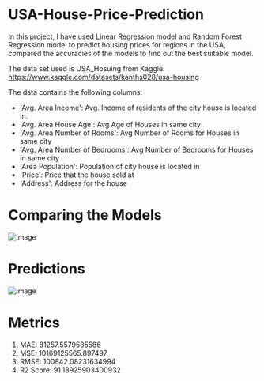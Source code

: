 # USA-House-Price-Prediction

In this project, I have used Linear Regression model and Random Forest Regression model to predict housing prices for regions in the USA, compared the accuracies of the models to find out the best suitable model.

The data set used is USA_Hosuing from Kaggle: https://www.kaggle.com/datasets/kanths028/usa-housing

The data contains the following columns:

* 'Avg. Area Income': Avg. Income of residents of the city house is located in.
* 'Avg. Area House Age': Avg Age of Houses in same city
* 'Avg. Area Number of Rooms': Avg Number of Rooms for Houses in same city
* 'Avg. Area Number of Bedrooms': Avg Number of Bedrooms for Houses in same city
* 'Area Population': Population of city house is located in
* 'Price': Price that the house sold at
* 'Address': Address for the house

# Comparing the Models
![image](https://user-images.githubusercontent.com/89356811/179360273-e4fc633c-0929-4155-a96b-856e9501ee80.png)

# Predictions
![image](https://user-images.githubusercontent.com/89356811/179360281-9950d90d-8883-4907-be6d-9c50600973bb.png)

# Metrics

1. MAE: 81257.5579585586
2. MSE: 10169125565.897497
3. RMSE: 100842.08231634994
4. R2 Score: 91.18925903400932
